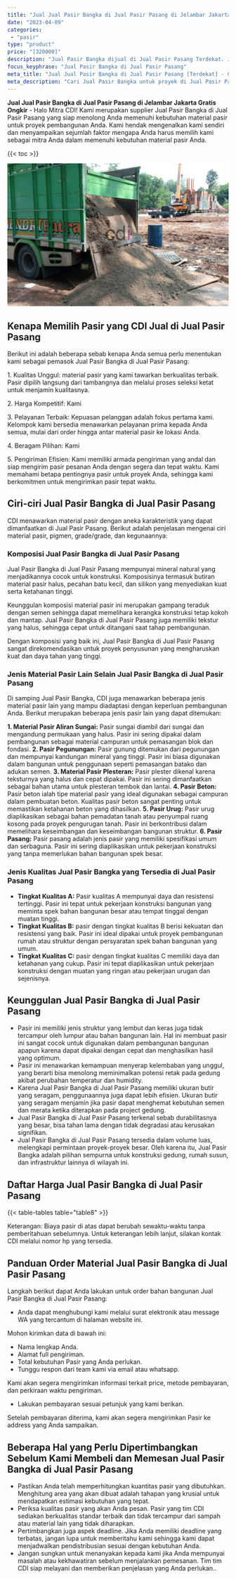 ```yaml
---
title: "Jual Jual Pasir Bangka di Jual Pasir Pasang di Jelambar Jakarta Gratis Ongkir"
date: "2023-04-09"
categories:
 - "pasir"
type: "product"
price: "[320000]"
description: "Jual Pasir Bangka dijual di Jual Pasir Pasang Terdekat. Jual Pasir Bangka ini sering dipakai dalam proyek konstruksi sebagai bahan campuran yang terpilih dan bersih. Kontak kami untuk mendapatkan informasi lebih lanjut."
focus_keyphrase: "Jual Pasir Bangka di Jual Pasir Pasang"
meta_title: "Jual Jual Pasir Bangka di Jual Pasir Pasang [Terdekat] - CDI"
meta_description: "Cari Jual Pasir Bangka untuk proyek di Jual Pasir Pasang? Kami menawarkan Jual Pasir Bangka berkualitas untuk material adukan. Segera dapatkan penawaran terbaik."
---
```


**Jual Jual Pasir Bangka di Jual Pasir Pasang di Jelambar Jakarta Gratis Ongkir** - Halo Mitra CDI! Kami merupakan supplier Jual Pasir Bangka di Jual Pasir Pasang yang siap menolong Anda memenuhi kebutuhan material pasir untuk proyek pembangunan Anda. Kami hendak mengenalkan kami sendiri dan menyampaikan sejumlah faktor mengapa Anda harus memilih kami sebagai mitra Anda dalam memenuhi kebutuhan material pasir Anda.

{{< toc >}}

![Jual Jual Pasir Bangka di Jual Pasir Pasang di Jelambar Jakarta Gratis Ongkir](/images/pasir/pasir-bangunan-37.jpg)

## Kenapa Memilih Pasir yang CDI Jual di Jual Pasir Pasang

Berikut ini adalah beberapa sebab kenapa Anda semua perlu menentukan kami sebagai pemasok Jual Pasir Bangka di Jual Pasir Pasang:

1\.  Kualitas Unggul: material pasir yang kami tawarkan berkualitas terbaik. Pasir dipilih langsung dari tambangnya dan melalui proses seleksi ketat untuk menjamin kualitasnya.

2\.  Harga Kompetitif: Kami

3\.  Pelayanan Terbaik: Kepuasan pelanggan adalah fokus pertama kami. Kelompok kami bersedia menawarkan pelayanan prima kepada Anda semua, mulai dari order hingga antar material pasir ke lokasi Anda.

4\.  Beragam Pilihan: Kami

5\.  Pengiriman Efisien: Kami memiliki armada pengiriman yang andal dan siap mengirim pasir pesanan Anda dengan segera dan tepat waktu. Kami memahami betapa pentingnya pasir untuk proyek Anda, sehingga kami berkomitmen untuk mengirimkan pasir tepat waktu.

## Ciri-ciri Jual Pasir Bangka di Jual Pasir Pasang

CDI menawarkan material pasir dengan aneka karakteristik yang dapat dimanfaatkan di Jual Pasir Pasang. Berikut adalah penjelasan mengenai ciri material pasir, pigmen, grade/grade, dan kegunaannya:

### Komposisi Jual Pasir Bangka di Jual Pasir Pasang

Jual Pasir Bangka di Jual Pasir Pasang mempunyai mineral natural yang menjadikannya cocok untuk konstruksi. Komposisinya termasuk butiran material pasir halus, pecahan batu kecil, dan silikon yang menyediakan kuat serta ketahanan tinggi.

Keunggulan komposisi material pasir ini merupakan gampang teraduk dengan semen sehingga dapat memelihara kerangka konstruksi tetap kokoh dan mantap. Jual Pasir Bangka di Jual Pasir Pasang juga memiliki tekstur yang halus, sehingga cepat untuk ditangani saat tahap pembangunan.

Dengan komposisi yang baik ini, Jual Pasir Bangka di Jual Pasir Pasang sangat direkomendasikan untuk proyek penyusunan yang mengharuskan kuat dan daya tahan yang tinggi.

### Jenis Material Pasir Lain Selain Jual Pasir Bangka di Jual Pasir Pasang

Di samping Jual Pasir Bangka, CDI juga menawarkan beberapa jenis material pasir lain yang mampu diadaptasi dengan keperluan pembangunan Anda. Berikut merupakan beberapa jenis pasir lain yang dapat ditemukan:

**1\. Material Pasir Aliran Sungai:** Pasir sungai diambil dari sungai dan mengandung permukaan yang halus. Pasir ini sering dipakai dalam pembangunan sebagai material campuran untuk pemasangan blok dan fondasi.
**2\. Pasir Pegunungan:** Pasir gunung ditemukan dari pegunungan dan mempunyai kandungan mineral yang tinggi. Pasir ini biasa digunakan dalam bangunan untuk penggunaan seperti pemasangan batako dan adukan semen.
**3\. Material Pasir Plesteran:** Pasir plester dikenal karena teksturnya yang halus dan cepat dipakai. Pasir ini sering dimanfaatkan sebagai bahan utama untuk plesteran tembok dan lantai.
**4\. Pasir Beton:** Pasir beton ialah tipe material pasir yang ideal digunakan sebagai campuran dalam pembuatan beton. Kualitas pasir beton sangat penting untuk memastikan ketahanan beton yang dihasilkan.
**5\. Pasir Urug:** Pasir urug diaplikasikan sebagai bahan pemadatan tanah atau penyumpal ruang kosong pada proyek pengurugan tanah. Pasir ini berkontribusi dalam memelihara keseimbangan dan keseimbangan bangunan struktur.
**6\. Pasir Pasang:** Pasir pasang adalah jenis pasir yang memiliki spesifikasi umum dan serbaguna. Pasir ini sering diaplikasikan untuk pekerjaan konstruksi yang tanpa memerlukan bahan bangunan spek besar.

### Jenis Kualitas Jual Pasir Bangka yang Tersedia di Jual Pasir Pasang

*   **Tingkat Kualitas A:** Pasir kualitas A mempunyai daya dan resistensi tertinggi. Pasir ini tepat untuk pekerjaan konstruksi bangunan yang meminta spek bahan bangunan besar atau tempat tinggal dengan muatan tinggi.
*   **Tingkat Kualitas B:** pasir dengan tingkat kualitas B berisi kekuatan dan resistensi yang baik. Pasir ini ideal dipakai untuk proyek pembangunan rumah atau struktur dengan persyaratan spek bahan bangunan yang umum.
*   **Tingkat Kualitas C:** pasir dengan tingkat kualitas C memiliki daya dan ketahanan yang cukup. Pasir ini tepat diaplikasikan untuk pekerjaan konstruksi dengan muatan yang ringan atau pekerjaan urugan dan sejenisnya.

## Keunggulan Jual Pasir Bangka di Jual Pasir Pasang

*   Pasir ini memiliki jenis struktur yang lembut dan keras juga tidak tercampur oleh lumpur atau bahan bangunan lain. Hal ini membuat pasir ini sangat cocok untuk digunakan dalam pembangunan bangunan apapun karena dapat dipakai dengan cepat dan menghasilkan hasil yang optimum.
*   Pasir ini menawarkan kemampuan menyerap kelembaban yang unggul, yang berarti bisa menolong meminimalkan potensi retak pada gedung akibat perubahan temperatur dan humidity.
*   Karena Jual Pasir Bangka di Jual Pasir Pasang memiliki ukuran butir yang seragam, penggunaannya juga dapat lebih efisien. Ukuran butir yang seragam menjamin jika pasir dapat menghemat kebutuhan semen dan merata ketika diterapkan pada project gedung.
*   Jual Pasir Bangka di Jual Pasir Pasang terkenal sebab durabilitasnya yang besar, bisa tahan lama dengan tidak degradasi atau kerusakan signifikan.
*   Jual Pasir Bangka di Jual Pasir Pasang tersedia dalam volume luas, melengkapi permintaan proyek-proyek besar. Oleh karena itu, Jual Pasir Bangka adalah pilihan sempurna untuk konstruksi gedung, rumah susun, dan infrastruktur lainnya di wilayah ini.

## Daftar Harga Jual Pasir Bangka di Jual Pasir Pasang

{{< table-tables table="table8" >}}

Keterangan: Biaya pasir di atas dapat berubah sewaktu-waktu tanpa pemberitahuan sebelumnya. Untuk keterangan lebih lanjut, silakan kontak CDI melalui nomor hp yang tersedia.

## Panduan Order Material Jual Pasir Bangka di Jual Pasir Pasang

Langkah berikut dapat Anda lakukan untuk order bahan bangunan Jual Pasir Bangka di Jual Pasir Pasang:

*   Anda dapat menghubungi kami melalui surat elektronik atau message WA yang tercantum di halaman website ini.

Mohon kirimkan data di bawah ini:

*   Nama lengkap Anda.
*   Alamat full pengiriman.
*   Total kebutuhan Pasir yang Anda perlukan.
*   Tunggu respon dari team kami via email atau whatsapp.

Kami akan segera mengirimkan informasi terkait price, metode pembayaran, dan perkiraan waktu pengiriman.
*   Lakukan pembayaran sesuai petunjuk yang kami berikan.

Setelah pembayaran diterima, kami akan segera mengirimkan Pasir ke address yang Anda sampaikan.

## Beberapa Hal yang Perlu Dipertimbangkan Sebelum Kami Membeli dan Memesan Jual Pasir Bangka di Jual Pasir Pasang

*   Pastikan Anda telah memperhitungkan kuantitas pasir yang dibutuhkan. Menghitung area yang akan dibuat adalah tahapan yang krusial untuk mendapatkan estimasi kebutuhan yang tepat.
*   Periksa kualitas pasir yang akan Anda pesan. Pasir yang tim CDI sediakan berkualitas standar terbaik dan tidak tercampur dari sampah atau material lain yang tidak diharapkan.
*   Pertimbangkan juga aspek deadline. Jika Anda memiliki deadline yang terbatas, jangan lupa untuk memberitahu kami sehingga kami dapat menjadwalkan pendistribusian sesuai dengan kebutuhan Anda.
*   Jangan sungkan untuk menanyakan kepada kami jika Anda mempunyai masalah atau kekhawatiran sebelum menjalankan pemesanan. Tim tim CDI siap melayani dan memberikan penjelasan yang Anda perlukan..